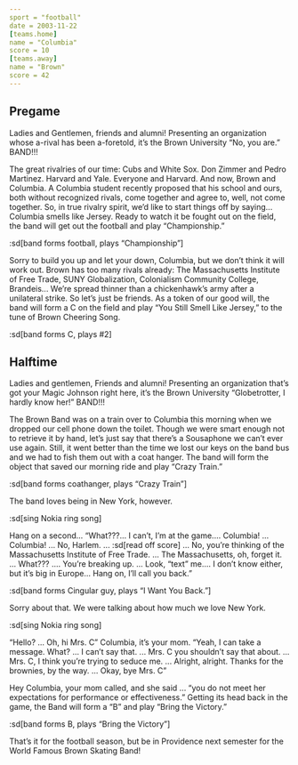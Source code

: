 ```yaml
---
sport = "football"
date = 2003-11-22
[teams.home]
name = "Columbia"
score = 10
[teams.away]
name = "Brown"
score = 42
---
```


## Pregame

Ladies and Gentlemen, friends and alumni! Presenting an organization whose a-rival has been a-foretold, it’s the Brown University “No, you are.” BAND!!!

The great rivalries of our time: Cubs and White Sox. Don Zimmer and Pedro Martinez. Harvard and Yale. Everyone and Harvard. And now, Brown and Columbia. A Columbia student recently proposed that his school and ours, both without recognized rivals, come together and agree to, well, not come together. So, in true rivalry spirit, we’d like to start things off by saying... Columbia smells like Jersey. Ready to watch it be fought out on the field, the band will get out the football and play “Championship.”

:sd[band forms football, plays “Championship”]

Sorry to build you up and let your down, Columbia, but we don’t think it will work out. Brown has too many rivals already: The Massachusetts Institute of Free Trade, SUNY Globalization, Colonialism Community College, Brandeis... We’re spread thinner than a chickenhawk’s army after a unilateral strike. So let’s just be friends. As a token of our good will, the band will form a C on the field and play “You Still Smell Like Jersey,” to the tune of Brown Cheering Song.

:sd[band forms C, plays #2]

## Halftime

Ladies and gentlemen, Friends and alumni! Presenting an organization that’s got your Magic Johnson right here, it’s the Brown University “Globetrotter, I hardly know her!” BAND!!!

The Brown Band was on a train over to Columbia this morning when we dropped our cell phone down the toilet. Though we were smart enough not to retrieve it by hand, let’s just say that there’s a Sousaphone we can’t ever use again. Still, it went better than the time we lost our keys on the band bus and we had to fish them out with a coat hanger. The band will form the object that saved our morning ride and play “Crazy Train.”

:sd[band forms coathanger, plays “Crazy Train”]

The band loves being in New York, however.

:sd[sing Nokia ring song]

Hang on a second... “What???... I can’t, I’m at the game.... Columbia! ... Columbia! ... No, Harlem. ... :sd[read off score] ... No, you’re thinking of the Massachusetts Institute of Free Trade. ... The Massachusetts, oh, forget it. ... What??? .... You’re breaking up. ... Look, “text” me.... I don’t know either, but it’s big in Europe... Hang on, I’ll call you back.”

:sd[band forms Cingular guy, plays “I Want You Back.”]

Sorry about that. We were talking about how much we love New York.

:sd[sing Nokia ring song]

“Hello? ... Oh, hi Mrs. C” Columbia, it’s your mom. “Yeah, I can take a message. What? ... I can’t say that. ... Mrs. C you shouldn’t say that about. ... Mrs. C, I think you’re trying to seduce me. ... Alright, alright. Thanks for the brownies, by the way. ... Okay, bye Mrs. C”

Hey Columbia, your mom called, and she said ... “you do not meet her expectations for performance or effectiveness.” Getting its head back in the game, the Band will form a “B” and play “Bring the Victory.”

:sd[band forms B, plays “Bring the Victory”]

That’s it for the football season, but be in Providence next semester for the World Famous Brown Skating Band!
